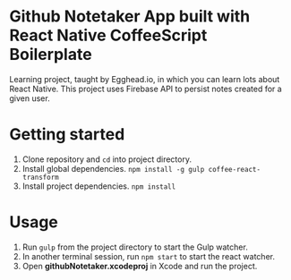 Github Notetaker App built with React Native CoffeeScript Boilerplate
================

Learning project, taught by Egghead.io, in which you can learn lots about React Native.
This project uses Firebase API to persist notes created for a given user.

# Getting started

1. Clone repository and `cd` into project directory.
2. Install global dependencies.
   `npm install -g gulp coffee-react-transform`
3. Install project dependencies.
   `npm install`

# Usage

1. Run `gulp` from the project directory to start the Gulp watcher.
2. In another terminal session, run `npm start` to start the react watcher.
3. Open **githubNotetaker.xcodeproj** in Xcode and run the project.
